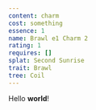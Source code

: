 ```yaml
---
content: charm
cost: something
essence: 1
name: Brawl e1 Charm 2
rating: 1
requires: []
splat: Second Sunrise
trait: Brawl
tree: Coil
---
```


Hello **world**!
